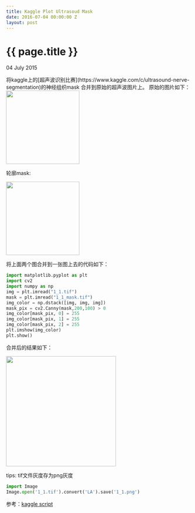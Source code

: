 ```yaml
---
title: Kaggle Plot Ultrasoud Mask
date: 2016-07-04 00:00:00 Z
layout: post
---
```


{{ page.title }}
================
<p class="meta">04 July 2015 </p>
将kaggle上的[超声波识别比赛](https://www.kaggle.com/c/ultrasound-nerve-segmentation)的神经组织mask
合并到原始的超声波图片上。
原始的图片如下：

<img src="{{site.url}}/images/1_1.png"  height="200px" width="200px">

轮廓mask:

<img src="{{site.url}}/images/1_1_mask.png"  height="200px" width="200px">



将上面两个图合并到一张图上去的代码如下：

```python
import matplotlib.pyplot as plt
import cv2
import numpy as np  
img = plt.imread("1_1.tif")
mask = plt.imread("1_1_mask.tif")
img_color = np.dstack([img, img, img])
mask_pix = cv2.Canny(mask,200,100) > 0
img_color[mask_pix, 0] = 255
img_color[mask_pix, 1] = 255
img_color[mask_pix, 2] = 255
plt.imshow(img_color)
plt.show()
```
合并后的结果如下：

<img src="{{site.url}}/images/1_1_mask_combined.png"  height="300px" width="300px">


tips: tif文件灰度存为png灰度 

```python
import Image
Image.open('1_1.tif').convert('LA').save('1_1.png')
```

参考：[kaggle script](https://www.kaggle.com/chefele/ultrasound-nerve-segmentation/plot-images-overlaid-with-mask/comments)




